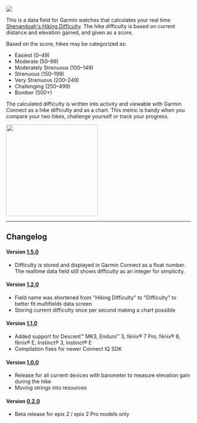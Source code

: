 ![](https://repository-images.githubusercontent.com/707907202/af91c724-cff8-4b25-9b9c-9b8fa463266a)

This is a data field for Garmin watches that calculates your real time [Shenandoah's Hiking Difficulty](https://www.nps.gov/shen/planyourvisit/how-to-determine-hiking-difficulty.htm). The hike difficulty is based on current distance and elevation gained, and given as a score. 

Based on the score, hikes may be categorized as:
 - Easiest (0–49)
 - Moderate (50–99)
 - Moderately Strenuous (100–149)
 - Strenuous (150–199)
 - Very Strenuous (200–249)
 - Challenging (250–499)
 - Bomber (500+)

The calculated difficulty is written into activity and viewable with Garmin Connect as a hike difficulty and as a chart. This metric is handy when you compare your two hikes, challenge yourself or track your progress.

[<img src="https://developer.garmin.com/static/available-badge-9e49ebfb7336ce47f8df66dfe45d28ae.svg" width="250">](https://apps.garmin.com/apps/97b297da-429d-4fee-abcd-9f86f8d840d4)

---

## Changelog

#### Version [1.5.0](https://github.com/AlexBarinov/GarminHikeDifficulty/releases/tag/1.5.0)

- Difficulty is stored and displayed in Garmin Connect as a float number. The realtime data field still shows difficulty as an integer for simplicity.

#### Version [1.2.0](https://github.com/AlexBarinov/GarminHikeDifficulty/releases/tag/1.2.0)

- Field name was shortened from "Hiking Difficulty" to "Difficulty" to better fit multifields data screen
- Storing current difficulty once per second making a chart possible

#### Version [1.1.0](https://github.com/AlexBarinov/GarminHikeDifficulty/releases/tag/1.1.0)

- Added support for Descent™ MK3, Enduro™ 3, fēnix® 7 Pro, fēnix® 8, fēnix® E, Instinct® 3, Instinct® E
- Compilation fixes for newer Connect IQ SDK

#### Version [1.0.0](https://github.com/AlexBarinov/GarminHikeDifficulty/releases/tag/1.0.0)

- Release for all current devices with barometer to measure elevation gain during the hike
- Moving strings into resources

#### Version [0.2.0](https://github.com/AlexBarinov/GarminHikeDifficulty/releases/tag/0.2.0)

- Beta release for epix 2 / epix 2 Pro models only
